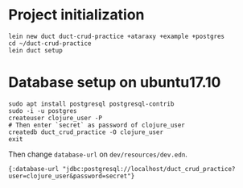 # Project initialization
```
lein new duct duct-crud-practice +ataraxy +example +postgres
cd ~/duct-crud-practice
lein duct setup
```

# Database setup on ubuntu17.10
```
sudo apt install postgresql postgresql-contrib
sudo -i -u postgres
createuser clojure_user -P
# Then enter `secret` as password of clojure_user
createdb duct_crud_practice -O clojure_user
exit
```

Then change `database-url` on `dev/resources/dev.edn`.
```
{:database-url "jdbc:postgresql://localhost/duct_crud_practice?user=clojure_user&password=secret"}
```
